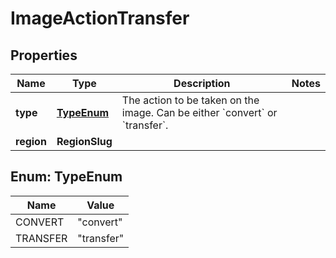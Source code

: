 

# ImageActionTransfer


## Properties

| Name | Type | Description | Notes |
|------------ | ------------- | ------------- | -------------|
|**type** | [**TypeEnum**](#TypeEnum) | The action to be taken on the image. Can be either &#x60;convert&#x60; or &#x60;transfer&#x60;. |  |
|**region** | **RegionSlug** |  |  |



## Enum: TypeEnum

| Name | Value |
|---- | -----|
| CONVERT | &quot;convert&quot; |
| TRANSFER | &quot;transfer&quot; |



